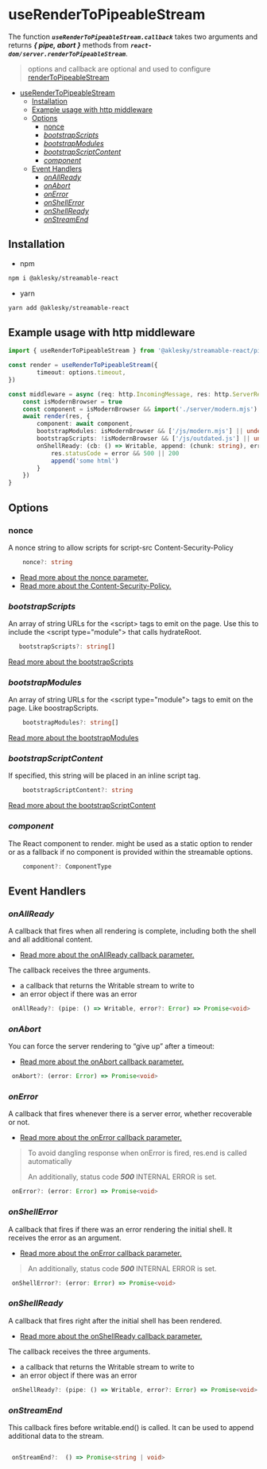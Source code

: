 # useRenderToPipeableStream

The function ***`useRenderToPipeableStream.callback`*** takes two arguments and returns ***{ pipe, abort }*** methods from  ***`react-dom/server.renderToPipeableStream`***.

> options and callback are optional and used to configure [renderToPipeableStream](https://reactjs.org/docs/react-dom-server.html#rendertopipeablestream)

- [useRenderToPipeableStream](#userendertopipeablestream)
  - [Installation](#installation)
  - [Example usage with http middleware](#example-usage-with-http-middleware)
  - [Options](#options)
    - [nonce](#nonce)
    - [*bootstrapScripts*](#bootstrapscripts)
    - [*bootstrapModules*](#bootstrapmodules)
    - [*bootstrapScriptContent*](#bootstrapscriptcontent)
    - [*component*](#component)
  - [Event Handlers](#event-handlers)
    - [*onAllReady*](#onallready)
    - [*onAbort*](#onabort)
    - [*onError*](#onerror)
    - [*onShellError*](#onshellerror)
    - [*onShellReady*](#onshellready)
    - [*onStreamEnd*](#onstreamend)

## Installation

- npm

```bash
npm i @aklesky/streamable-react
```

- yarn

```bash
yarn add @aklesky/streamable-react
```

## Example usage with http middleware

```typescript
import { useRenderToPipeableStream } from '@aklesky/streamable-react/pipeable/render.js'

const render = useRenderToPipeableStream({
        timeout: options.timeout,
})

const middleware = async (req: http.IncomingMessage, res: http.ServerResponse) => {
    const isModernBrowser = true
    const component = isModernBrowser && import('./server/modern.mjs') || import('./server/outdated.js')
    await render(res, {
        component: await component,
        bootstrapModules: isModernBrowser && ['/js/modern.mjs'] || undefined,
        bootstrapScripts: !isModernBrowser && ['/js/outdated.js'] || undefined
        onShellReady: (cb: () => Writable, append: (chunk: string), error?: Error) {
            res.statusCode = error && 500 || 200
            append('some html')
        }
    })
}

```

## Options

### nonce

A nonce string to allow scripts for script-src Content-Security-Policy

```typescript
    nonce?: string
```

- [Read more about the nonce parameter.](https://beta.reactjs.org/reference/react-dom/server/renderToPipeableStream#parameters)
- [Read more about the Content-Security-Policy.](https://developer.mozilla.org/en-US/docs/Web/HTTP/Headers/Content-Security-Policy/script-src)

### *bootstrapScripts*

An array of string URLs for the \<script\> tags to emit on the page.
Use this to include the \<script type="module\"\> that calls hydrateRoot.

 ```typescript
    bootstrapScripts?: string[]
```

[Read more about the bootstrapScripts](https://beta.reactjs.org/reference/react-dom/server/renderToPipeableStream#parameters)

### *bootstrapModules*

An array of string URLs for the \<script type="module"\> tags to emit on the page.
Like boostrapScripts.

```typescript
    bootstrapModules?: string[]
```

[Read more about the bootstrapModules](https://beta.reactjs.org/reference/react-dom/server/renderToPipeableStream#parameters)

### *bootstrapScriptContent*

If specified, this string will be placed in an inline script tag.

```typescript
    bootstrapScriptContent?: string
```

[Read more about the bootstrapScriptContent](https://beta.reactjs.org/reference/react-dom/server/renderToPipeableStream#parameters)

### *component*

The React component to render. might be used as a static option to render or as a fallback if no component is provided within the streamable options.

```typescript
    component?: ComponentType
```

## Event Handlers

### *onAllReady*

A callback that fires when all rendering is complete, including both the shell and all additional content.

- [Read more about the onAllReady callback parameter.](https://beta.reactjs.org/reference/react-dom/server/renderToPipeableStream#aborting-server-rendering)

The callback receives the three arguments.

- a callback that returns the Writable stream to write to
- an error object if there was an error

```typescript
 onAllReady?: (pipe: () => Writable, error?: Error) => Promise<void>
```

### *onAbort*

You can force the server rendering to “give up” after a timeout:

- [Read more about the onAbort callback parameter.](https://beta.reactjs.org/reference/react-dom/server/renderToPipeableStream#aborting-server-rendering)

```typescript
 onAbort?: (error: Error) => Promise<void>
```

### *onError*

 A callback that fires whenever there is a server error, whether recoverable or not.

- [Read more about the onError callback parameter.](https://beta.reactjs.org/reference/react-dom/server/renderToPipeableStream#parameters)

> To avoid dangling response when onError is fired, res.end is called automatically
>
> An additionally, status code ***500*** INTERNAL ERROR is set.

```typescript
 onError?: (error: Error) => Promise<void>
```

### *onShellError*

A callback that fires if there was an error rendering the initial shell. It receives the error as an argument.

- [Read more about the onError callback parameter.](https://beta.reactjs.org/reference/react-dom/server/renderToPipeableStream#parameters)

> An additionally, status code ***500*** INTERNAL ERROR is set.

```typescript
 onShellError?: (error: Error) => Promise<void>
```

### *onShellReady*

A callback that fires right after the initial shell has been rendered.

- [Read more about the onShellReady callback parameter.](https://beta.reactjs.org/reference/react-dom/server/renderToPipeableStream#parameters)

The callback receives the three arguments.

- a callback that returns the Writable stream to write to
- an error object if there was an error

```typescript
 onShellReady?: (pipe: () => Writable, error?: Error) => Promise<void>
```

### *onStreamEnd*

This callback fires before writable.end() is called. It can be used to append additional data to the stream.

```typescript

 onStreamEnd?:  () => Promise<string | void>
```
